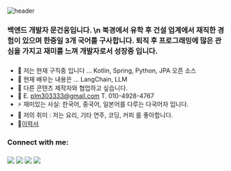 ![header](https://capsule-render.vercel.app/api?type=waving&color=auto&height=200&section=header&text=Moon%20Kunwoong&fontSize=80)

### 백엔드 개발자 문건웅입니다. \n 북경에서 유학 후 건설 업계에서 재직한 경험이 있으며 한중일 3개 국어를 구사합니다. 퇴직 후 프로그래밍에 많은 관심을 가지고 재미를 느껴 개발자로서 성장중 입니다.
###
###

- 🔭 저는 현재 구직중 입니다 ... Kotlin, Spring, Python, JPA 오픈 소스
- 🌱 현재 배우는 내용은 ... LangChain, LLM
- 👯 다른 콘텐츠 제작자와 협업하고 싶습니다.
- 💬 E. plm303333@gmail.com  T. 010-4928-4767
- ⚡ 재미있는 사실: 한국어, 중국어, 일본어를 다루는 다국어자 입니다.
- 🎸 저의 취미 : 저는 요리, 기타 연주, 코딩, 커피 를 좋아합니다.
- 📝[이력서](#)

###
###
### Connect with me:
###
<p align="left">  
<a href="www.linkedin.com/in/moon-kunwoong-takeo" target="blank"><img src="https://img.icons8.com/color/35/000000/linkedin.png"/></a>
<a href="https://www.youtube.com/channel/UC5JOLz8OenP-eNGQ3HhUJ-A" target="blank"><img src="https://img.icons8.com/color/35/000000/youtube-play.png"/></a>
<a href="https://comwit.io/@moonkunwoong" target="blank"><img size=2 src="https://img.icons8.com/color/35/000000/blog.png"/></a>
<a href="moonkunwoong.sam@gmail.com" target="blank"><img src="https://img.icons8.com/color/35/000000/gmail.png"/></a>
</p>
